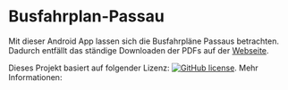# Busfahrplan-Passau
Mit dieser Android App lassen sich die Busfahrpläne Passaus betrachten. Dadurch entfällt das ständige Downloaden der PDFs auf der [Webseite](https://www.stadtwerke-passau.de/bus-parken/busfahrplaene/haltestellen-fahrplaene.html).

Dieses Projekt basiert auf folgender Lizenz: [![GitHub license](https://img.shields.io/github/license/mashape/apistatus.svg)](https://github.com/RobTain/Busfahrplan-Passau). 
Mehr Informationen: 

